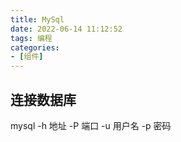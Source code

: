 ```yaml
---
title: MySql
date: 2022-06-14 11:12:52
tags: 编程
categories:
- [组件]
---
```


## 连接数据库
mysql -h 地址 -P 端口 -u 用户名 -p 密码
